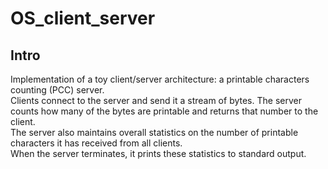 # OS_client_server
## Intro
Implementation of a toy client/server architecture: a printable characters counting (PCC) server. <br />
Clients connect to the server and send it a stream of bytes.
The server counts how many of the bytes are printable and returns that number to the client. <br />
The server also maintains overall statistics on the number of printable characters it has received from all clients. <br />
When the server terminates, it prints these statistics to standard output.
